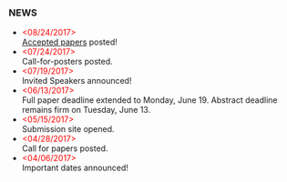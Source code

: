 ### NEWS
- <span style="color:red;">&lt;08/24/2017&gt;</span> <br> [Accepted papers](program.html) posted!
- <span style="color:red;">&lt;07/24/2017&gt;</span> <br> Call-for-posters posted.
- <span style="color:red;">&lt;07/19/2017&gt;</span> <br> Invited Speakers announced!
- <span style="color:red;">&lt;06/13/2017&gt;</span> <br> Full paper deadline extended to Monday, June 19. Abstract deadline remains firm on Tuesday, June 13.
- <span style="color:red;">&lt;05/15/2017&gt;</span> <br> Submission site opened.
- <span style="color:red;">&lt;04/28/2017&gt;</span> <br> Call for papers posted.
- <span style="color:red;">&lt;04/06/2017&gt;</span> <br> Important dates announced!
